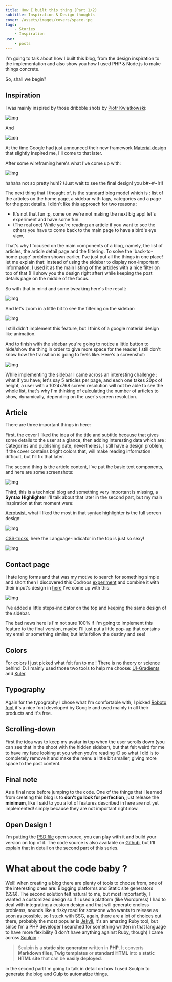 ```yaml
---
title: How I built this thing (Part 1/2)
subtitle: Inspiration & Design thoughts
cover: /assets/images/covers/space.jpg
tags:
    - Stories
    - Inspiration    
use:
    - posts
---
```

I'm going to talk about how I built this blog, from the design inspiration to the implementation and also show you how I used PHP & Node.js to make things concrete.

So, shall we begin?

## Inspiration

I was mainly inspired by those dribbble shots by [Piotr Kwiatkowski](https://dribbble.com/p_kwiatkowski):

[![img](/assets/images/resources/article_feed.jpg)](https://dribbble.com/shots/1508050-Article-Feed?list=users&offset=7)

And

[![img](/assets/images/resources/blog.png)](https://dribbble.com/shots/1368779-Blog?list=users&offset=12)

At the time Google had just announced their new framework [Material design](http://www.google.com/design/spec/material-design/introduction.html) that slightly inspired me, I'll come to that later.

After some wireframing here's what I've come up with:

![img](/assets/images/resources/sketchs.jpg)

hahaha not so pretty huh!? (Just wait to see the final design! you b#~#~!r!)

The next thing that I thought of, is the standard blog model which is : list of the articles on the home page, a sidebar with tags, categories and a page for the post details. I didn't like this approach for two reasons :

- It's not that fun :p, come on we're not making the next big app! let's experiment and have some fun.
- (The real one) While you're reading an article if you want to see the others you have to come back to the main page to have a bird's eye view.

That's why I focused on the main components of a blog, namely, the list of articles, the article detail page and the filtering. To solve the 'back-to-home-page' problem shown earlier, I've just put all the things in one place! let me explain that: instead of using the sidebar to display non-important information, I used it as the main listing of the articles with a nice filter on top of that (I'll show you the design right after) while keeping the post details page on the middle of the focus.

So with that in mind and some tweaking here's the result:

![img](/assets/images/resources/home-page-vf.jpg)

And let's zoom in a little bit to see the filtering on the sidebar:

![img](/assets/images/resources/sidebar-filter.jpg)

I still didn't implement this feature, but I think of a google material design like animation.

And to finish with the sidebar you're going to notice a little button to hide/show the thing in order to give more space for the reader, I still don't know how the transition is going to feels like. Here's a screenshot: 

![img](/assets/images/resources/menu-hideen-scrolled-down.jpg)

While implementing the sidebar I came across an interesting challenge : what if you have; let's say 5 articles per page, and each one takes 20px of height, a user with a 1024x768 screen resolution will not be able to see the whole list, that's why I'm thinking of calculating the number of articles to show, dynamically, depending on the user's screen resolution.

## Article

There are three important things in here:

First, the cover I liked the idea of the title and subtitle because that gives some details to the user at a glance, then adding interesting data which are : Categories and publishing date, nevertheless, I still have a design problem, if the cover contains bright colors that, will make reading information difficult, but I'll fix that later.

The second thing is the article content, I've put the basic text components, and here are some screenshots: 

![img](/assets/images/resources/typo.jpg)

Third, this is a technical blog and something very important is missing, a **Syntax Highlighter** I'll talk about that later in the second part, but my main inspiration at that moment were: 

[Aerotwist](http://aerotwist.com/), what I liked the most in that syntax highlighter is the full screen design:

![img](/assets/images/resources/aerotwist-syntax-highlighter.jpg)

[CSS-tricks](http://css-tricks.com/), here the Language-indicator in  the top is just so sexy!

![img](/assets/images/resources/css-tricks-syntax-highlighter.jpg)


## Contact page

I hate long forms and that was my motive to search for something simple and short then I discovered this Codrops [experiment](http://tympanus.net/codrops/2014/07/30/fullscreen-form-interface/) and combine it with their input's design in [here](http://tympanus.net/codrops/2014/04/01/minimal-form-interface/) I've come up with this:

![img](/assets/images/resources/contact-page.jpg)

I've added a little steps-indicator on the top and keeping the same design of the sidebar.

The bad news here is I'm not sure 100% if I'm going to implement this feature to the final version, maybe I'll just put a little pop-up that contains my email or something similar, but let's follow the destiny and see!

## Colors

For colors I just picked what felt fun to me ! There is no theory or science behind :D. I mainly used those two tools to help me choose: [UI-Gradients](http://uigradients.com/) and [Kuler](https://color.adobe.com/explore/newest/?time=all).

## Typography

Again for the typography I chose what I'm comfortable with, I picked [Roboto font](http://en.wikipedia.org/wiki/Roboto) it's a nice font developed by Google and used mainly in all their products and it's free.

## Scrolling-down 

First the idea was to keep my avatar in top when the user scrolls down (you can see that in the shoot with the hidden sidebar), but that felt weird for me to have my face looking at you when you're reading :D  so what I did is to completely remove it and make the menu a little bit smaller, giving more space to the post content.

## Final note

As a final note before jumping to the code. One of the things that I learned from creating this blog is to **don't go look for perfection**, just release the **minimum**, like I said to you a lot of features described in here are not yet implemented! simply because they are not important right now.


## Open Design !

I'm putting the [PSD file](https://drive.google.com/file/d/0B3HYDtNRBG_tVXpxc29VanVOYTA/view?usp=sharing) open source, you can play with it and build your version on top of it. The code source is also available on [Github](https://github.com/kronik3r/hitchhiker), but I'll explain that in detail on the second part of this series.


# What about the code baby ?

Well! when creating a blog there are plenty of tools to choose from, one of the interesting ones are: Blogging platforms and Static site generators (SSG). The second solution felt natural to me, but most importantly, I wanted a customized design so if I used a platform (like Wordpress) I had to deal with  integrating a custom design and that will generate endless problems, sounds like a risky road for someone who wants to release as soon as possible, so I stuck with SSG, again, there are a lot of choices out there, probably the most popular is [Jekyll](http://jekyllrb.com/), it's an amazing Ruby tool, but since I'm a PHP developer I searched for something written in that language to have more flexibility (I don't have anything against Ruby, though) I came across [Sculpin](https://sculpin.io/) :

>Sculpin is a **static site generator** written in **PHP**. It converts **Markdown files**, **Twig templates** or **standard HTML** into a **static HTML site** that can be **easily deployed**.

in the second part I'm going to talk in detail on how I used Sculpin to generate the blog and Gulp to automatize things.